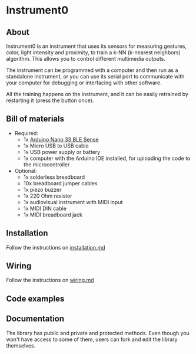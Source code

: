 # Instrument0

## About

Instrument0 is an instrument that uses its sensors for measuring gestures, color, light intensity and proximity, to train a k-NN (k-nearest neighbors) algorithm. This allows you to control different multimedia outputs.

The instrument can be programmed with a computer and then run as a standalone instrument, or you can use its serial port to communicate with your computer for debugging or interfacing with other software.

All the training happens on the instrument, and it can be easily retrained by restarting it (press the button once).

## Bill of materials

* Required:
  * 1x [Arduino Nano 33 BLE Sense](https://store.arduino.cc/usa/nano-33-ble-sense)
  * 1x Micro USB to USB cable
  * 1x USB power supply or battery
  * 1x computer with the Arduino IDE installed, for uploading the code to the microcontroller
* Optional:
  * 1x solderless breadboard
  * 10x breadboard jumper cables
  * 1x piezo buzzer
  * 1x 220 Ohm resistor
  * 1x audiovisual instrument with MIDI input
  * 1x MIDI DIN cable
  * 1x MIDI breadboard jack

## Installation

Follow the instructions on [installation.md](installation.md)

## Wiring

Follow the instructions on [wiring.md](wiring.md)

## Code examples

## Documentation

The library has public and private and protected methods. Even though you won't have access to some of them, users can fork and edit the library themselves.
